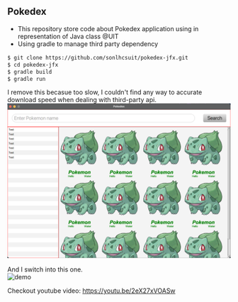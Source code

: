 ## Pokedex
- This repository store code about Pokedex application using in representation of Java class @UIT
- Using gradle to manage third party dependency

```shell
$ git clone https://github.com/sonlhcsuit/pokedex-jfx.git
$ cd pokedex-jfx
$ gradle build
$ gradle run
```


I remove this becasue too slow, I couldn't find any way to accurate download speed when dealing with third-party api.
![demo](demo.png)

And I switch into this one.  
![demo](demo.gif)

Checkout youtube video: https://youtu.be/2eX27xVOASw